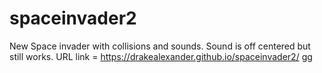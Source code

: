 # spaceinvader2
New Space invader with collisions and sounds. Sound is off centered but still works.
URL link = https://drakealexander.github.io/spaceinvader2/
gg
